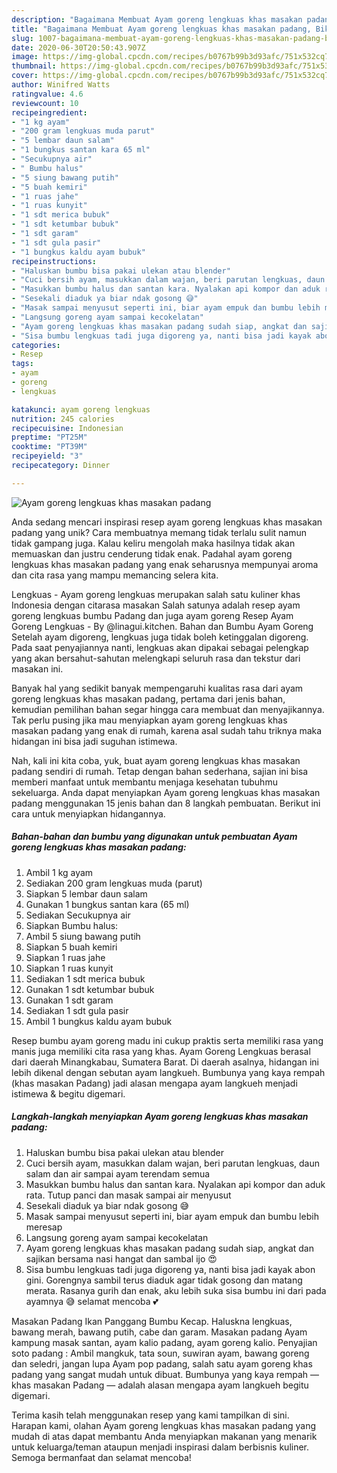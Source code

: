 ```yaml
---
description: "Bagaimana Membuat Ayam goreng lengkuas khas masakan padang, Bikin Ngiler"
title: "Bagaimana Membuat Ayam goreng lengkuas khas masakan padang, Bikin Ngiler"
slug: 1007-bagaimana-membuat-ayam-goreng-lengkuas-khas-masakan-padang-bikin-ngiler
date: 2020-06-30T20:50:43.907Z
image: https://img-global.cpcdn.com/recipes/b0767b99b3d93afc/751x532cq70/ayam-goreng-lengkuas-khas-masakan-padang-foto-resep-utama.jpg
thumbnail: https://img-global.cpcdn.com/recipes/b0767b99b3d93afc/751x532cq70/ayam-goreng-lengkuas-khas-masakan-padang-foto-resep-utama.jpg
cover: https://img-global.cpcdn.com/recipes/b0767b99b3d93afc/751x532cq70/ayam-goreng-lengkuas-khas-masakan-padang-foto-resep-utama.jpg
author: Winifred Watts
ratingvalue: 4.6
reviewcount: 10
recipeingredient:
- "1 kg ayam"
- "200 gram lengkuas muda parut"
- "5 lembar daun salam"
- "1 bungkus santan kara 65 ml"
- "Secukupnya air"
- " Bumbu halus"
- "5 siung bawang putih"
- "5 buah kemiri"
- "1 ruas jahe"
- "1 ruas kunyit"
- "1 sdt merica bubuk"
- "1 sdt ketumbar bubuk"
- "1 sdt garam"
- "1 sdt gula pasir"
- "1 bungkus kaldu ayam bubuk"
recipeinstructions:
- "Haluskan bumbu bisa pakai ulekan atau blender"
- "Cuci bersih ayam, masukkan dalam wajan, beri parutan lengkuas, daun salam dan air sampai ayam terendam semua"
- "Masukkan bumbu halus dan santan kara. Nyalakan api kompor dan aduk rata. Tutup panci dan masak sampai air menyusut"
- "Sesekali diaduk ya biar ndak gosong 😅"
- "Masak sampai menyusut seperti ini, biar ayam empuk dan bumbu lebih meresap"
- "Langsung goreng ayam sampai kecokelatan"
- "Ayam goreng lengkuas khas masakan padang sudah siap, angkat dan sajikan bersama nasi hangat dan sambal ijo 😍"
- "Sisa bumbu lengkuas tadi juga digoreng ya, nanti bisa jadi kayak abon gini. Gorengnya sambil terus diaduk agar tidak gosong dan matang merata. Rasanya gurih dan enak, aku lebih suka sisa bumbu ini dari pada ayamnya 😅 selamat mencoba 💕"
categories:
- Resep
tags:
- ayam
- goreng
- lengkuas

katakunci: ayam goreng lengkuas 
nutrition: 245 calories
recipecuisine: Indonesian
preptime: "PT25M"
cooktime: "PT39M"
recipeyield: "3"
recipecategory: Dinner

---
```



![Ayam goreng lengkuas khas masakan padang](https://img-global.cpcdn.com/recipes/b0767b99b3d93afc/751x532cq70/ayam-goreng-lengkuas-khas-masakan-padang-foto-resep-utama.jpg)

Anda sedang mencari inspirasi resep ayam goreng lengkuas khas masakan padang yang unik? Cara membuatnya memang tidak terlalu sulit namun tidak gampang juga. Kalau keliru mengolah maka hasilnya tidak akan memuaskan dan justru cenderung tidak enak. Padahal ayam goreng lengkuas khas masakan padang yang enak seharusnya mempunyai aroma dan cita rasa yang mampu memancing selera kita.

Lengkuas - Ayam goreng lengkuas merupakan salah satu kuliner khas Indonesia dengan citarasa masakan Salah satunya adalah resep ayam goreng lengkuas bumbu Padang dan juga ayam goreng Resep Ayam Goreng Lengkuas - By @linagui.kitchen. Bahan dan Bumbu Ayam Goreng  Setelah ayam digoreng, lengkuas juga tidak boleh ketinggalan digoreng. Pada saat penyajiannya nanti, lengkuas akan dipakai sebagai pelengkap yang akan bersahut-sahutan melengkapi seluruh rasa dan tekstur dari masakan ini.

Banyak hal yang sedikit banyak mempengaruhi kualitas rasa dari ayam goreng lengkuas khas masakan padang, pertama dari jenis bahan, kemudian pemilihan bahan segar hingga cara membuat dan menyajikannya. Tak perlu pusing jika mau menyiapkan ayam goreng lengkuas khas masakan padang yang enak di rumah, karena asal sudah tahu triknya maka hidangan ini bisa jadi suguhan istimewa.


Nah, kali ini kita coba, yuk, buat ayam goreng lengkuas khas masakan padang sendiri di rumah. Tetap dengan bahan sederhana, sajian ini bisa memberi manfaat untuk membantu menjaga kesehatan tubuhmu sekeluarga. Anda dapat menyiapkan Ayam goreng lengkuas khas masakan padang menggunakan 15 jenis bahan dan 8 langkah pembuatan. Berikut ini cara untuk menyiapkan hidangannya.

<!--inarticleads1-->

##### Bahan-bahan dan bumbu yang digunakan untuk pembuatan Ayam goreng lengkuas khas masakan padang:

1. Ambil 1 kg ayam
1. Sediakan 200 gram lengkuas muda (parut)
1. Siapkan 5 lembar daun salam
1. Gunakan 1 bungkus santan kara (65 ml)
1. Sediakan Secukupnya air
1. Siapkan  Bumbu halus:
1. Ambil 5 siung bawang putih
1. Siapkan 5 buah kemiri
1. Siapkan 1 ruas jahe
1. Siapkan 1 ruas kunyit
1. Sediakan 1 sdt merica bubuk
1. Gunakan 1 sdt ketumbar bubuk
1. Gunakan 1 sdt garam
1. Sediakan 1 sdt gula pasir
1. Ambil 1 bungkus kaldu ayam bubuk


Resep bumbu ayam goreng madu ini cukup praktis serta memiliki rasa yang manis juga memiliki cita rasa yang khas. Ayam Goreng Lengkuas berasal dari daerah Minangkabau, Sumatera Barat. Di daerah asalnya, hidangan ini lebih dikenal dengan sebutan ayam langkueh. Bumbunya yang kaya rempah (khas masakan Padang) jadi alasan mengapa ayam langkueh menjadi istimewa &amp; begitu digemari. 

<!--inarticleads2-->

##### Langkah-langkah menyiapkan Ayam goreng lengkuas khas masakan padang:

1. Haluskan bumbu bisa pakai ulekan atau blender
1. Cuci bersih ayam, masukkan dalam wajan, beri parutan lengkuas, daun salam dan air sampai ayam terendam semua
1. Masukkan bumbu halus dan santan kara. Nyalakan api kompor dan aduk rata. Tutup panci dan masak sampai air menyusut
1. Sesekali diaduk ya biar ndak gosong 😅
1. Masak sampai menyusut seperti ini, biar ayam empuk dan bumbu lebih meresap
1. Langsung goreng ayam sampai kecokelatan
1. Ayam goreng lengkuas khas masakan padang sudah siap, angkat dan sajikan bersama nasi hangat dan sambal ijo 😍
1. Sisa bumbu lengkuas tadi juga digoreng ya, nanti bisa jadi kayak abon gini. Gorengnya sambil terus diaduk agar tidak gosong dan matang merata. Rasanya gurih dan enak, aku lebih suka sisa bumbu ini dari pada ayamnya 😅 selamat mencoba 💕


Masakan Padang Ikan Panggang Bumbu Kecap. Haluskna lengkuas, bawang merah, bawang putih, cabe dan garam. Masakan padang Ayam kampung masak santan, ayam kalio padang, ayam goreng kalio. Penyajian soto padang : Ambil mangkuk, tata soun, suwiran ayam, bawang goreng dan seledri, jangan lupa Ayam pop padang, salah satu ayam goreng khas padang yang sangat mudah untuk dibuat. Bumbunya yang kaya rempah — khas masakan Padang — adalah alasan mengapa ayam langkueh begitu digemari. 

Terima kasih telah menggunakan resep yang kami tampilkan di sini. Harapan kami, olahan Ayam goreng lengkuas khas masakan padang yang mudah di atas dapat membantu Anda menyiapkan makanan yang menarik untuk keluarga/teman ataupun menjadi inspirasi dalam berbisnis kuliner. Semoga bermanfaat dan selamat mencoba!
